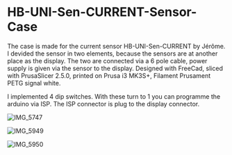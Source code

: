 # HB-UNI-Sen-CURRENT-Sensor-Case

The case is made for the current sensor HB-UNI-Sen-CURRENT by Jérôme. I devided the sensor in two elements, because the sensors are at another place as the display. The two are connected via a 6 pole cable, power supply is given via the sensor to the display. Designed with FreeCad, sliced with PrusaSlicer 2.5.0, printed on Prusa i3 MK3S+, Filament Prusament PETG signal white.

I implemented 4 dip switches. With these turn to 1 you can programme the arduino via ISP. The ISP connector is plug to the display connector.

![IMG_5747](https://user-images.githubusercontent.com/109289817/221908587-f5c8734b-74c6-4326-9030-cf0692912978.JPG)

![IMG_5949](https://user-images.githubusercontent.com/109289817/221908660-b89746ab-c7e9-4462-a15c-959b7c579542.JPG)

![IMG_5950](https://user-images.githubusercontent.com/109289817/221908683-d65c43b9-1708-4c62-80fe-abe2409de81f.JPG)
